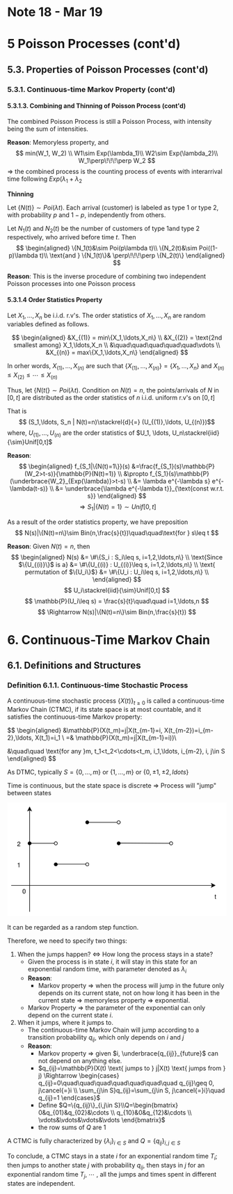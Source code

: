 # Note 18 - Mar 19

# 5 Poisson Processes (cont'd)

## 5.3. Properties of Poisson Processes (cont'd)

### 5.3.1. Continuous-time Markov Property (cont'd)

#### 5.3.1.3. Combining and Thinning of Poisson Process (cont'd)

The combined Poisson Process is still a Poisson Process, with intensity being the sum of intensities.

__Reason__: Memoryless property, and
$$ min(W_1, W_2)    \\
W1\sim Exp(\lambda_1)\\
W2\sim Exp(\lambda_2)\\
W_1\perp\!\!\!\perp W_2
$$
$\Rightarrow$ the combined process is the counting process of events with interarrival time following $Exp(\lambda_1+\lambda_2$

__Thinning__

Let $\{N(t)\}\sim Poi(\lambda t)$. Each arrival (customer) is labeled as type 1 or type 2, with probability $p$ and $1-p$, independently from others.

Let $N_1(t)$ and $N_2(t)$ be the number of customers of type 1and type 2 respectively, who arrived before time $t$. Then
$$
\begin{aligned}
\{N_1(t)&\sim Poi(p\lambda t)\\
\{N_2(t)&\sim Poi((1-p)\lambda t)\\
\text{and } \{N_1(t)\}& \perp\!\!\!\perp \{N_2(t)\}
\end{aligned}
$$

__Reason__: This is the inverse procedure of combining two independent Poisson processes into one Poisson process

#### 5.3.1.4 Order Statistics Property

Let $X_1,\ldots,X_n$ be i.i.d. r.v's. The order statistics of $X_1, \ldots, X_n$ are random variables defined as follows.

$$ \begin{aligned}
    &X_{(1)} = min\{X_1,\ldots,X_n\}    \\
    &X_{(2)} = \text{2nd smallest among} X_1,\ldots,X_n    \\
    &\quad\quad\quad\quad\quad\vdots    \\
    &X_{(n)} = max\{X_1,\ldots,X_n\}
\end{aligned} $$

In orher words, $X_{(1)},\ldots,X_{(n)}$ are such that $\{X_{(1)},\ldots,X_{(n)}\}=\{X_1,\ldots,X_n\}$ and $X_{(n)}\leq X_{(2)}\leq\cdots\leq X_{(n)}$

Thus, let $\{N(t(\}\sim Poi(\lambda t)$. Condition on $N(t)=n$, the points/arrivals of $N$ in $[0,t]$ are distributed as the order statistics of $n$ i.i.d. uniform r.v's on $[0,t]$

That is
$$ (S_1,\ldots, S_n | N(t)=n)\stackrel{d}{=} (U_{(1)},\ldots, U_{(n)})$$
where, $U_{(1)},\ldots,U_{(n)}$ are the order statistics of $U_1, \ldots, U_n\stackrel{iid}{\sim}Unif[0,t]$

__Reason__:
$$ \begin{aligned}
f_{S_1|\{N(t)=1\}}(s)
    &=\frac{f_{S_1}(s)\mathbb{P}(W_2>t-s)}{\mathbb{P}(N(t)=1)}  \\
    &\propto f_{S_1}(s)\mathbb{P}(\underbrace{W_2}_{Exp(\lambda)}>t-s)      \\
    &= \lambda e^{-\lambda s} e^{-\lambda(t-s)} \\
    &= \underbrace{\lambda e^{-\lambda t}}_{\text{const w.r.t. s}}
\end{aligned}
$$
$$ \Rightarrow S_1|\{N(t)=1\}\sim Unif[0,t] $$

As a result of the order statistics property, we have preposition
$$ N(s)|\{N(t)=n\}\sim Bin(n,\frac{s}{t})\quad\quad\text{for } s\leq t $$

__Reason__: Given $N(t)=n$, then
$$
\begin{aligned}
N(s)
    &= \#\{S_i : S_i\leq s, i=1,2,\ldots,n\} \\
\text{Since $\{U_{(i)}\}$ is a}     &= \#\{U_{(i)} : U_{(i)}\leq s, i=1,2,\ldots,n\} \\
\text{ permutation of $\{U_i\}$}    &= \#\{U_i : U_i\leq s, i=1,2,\ldots,n\} \\
\end{aligned}
$$
$$ U_i\stackrel{iid}{\sim}Unif[0,t] $$
$$ \mathbb{P}(U_i\leq s) = \frac{s}{t}\quad\quad i=1,\ldots,n $$
$$ \Rightarrow N(s)|\{N(t)=n\}\sim Bin(n,\frac{s}{t}) $$

# 6. Continuous-Time Markov Chain

## 6.1. Definitions and Structures

### Definition 6.1.1. Continuous-time Stochastic Process

A continuous-time stochastic process $\{X(t)\}_{t\geq 0}$ is called a continuous-time Markov Chain (CTMC), if its state space is at most countable, and it satisfies the continuous-time Markov property:

$$
\begin{aligned}
&\mathbb{P}(X(t_m)=j|X(t_{m-1}=i, X(t_{m-2})=i_{m-2},\ldots, X(t_1)=i_1 \\
=& \mathbb{P}(X(t_m)=j|X(t_{m-1}=i))\\

&\quad\quad \text{for any }m, t_1<t_2<\cdots<t_m, i_1,\ldots, i_{m-2}, i, j\in S
\end{aligned}
$$

As DTMC, typically $S=\{0,\ldots,m\}$ or $\{1,\ldots,m\}$ or $\{0,\pm1,\pm2,ldots\}$

Time is continuous, but the state space is discrete $\Rightarrow$ Process will "jump" between states
<p align="center">
    <img src="drawio_assets/6.1.1.svg">
</p>
It can be regarded as a random step function.

Therefore, we need to specify two things:

1. When the jumps happen? $\Leftrightarrow$ How long the process stays in a state?
   - Given the process is in state $i$, it will stay in this state for an exponential random time, with parameter denoted as $\lambda_i$
   - __Reason__:
     - Markov property $\Rightarrow$ when the process will jump in the future only depends on its current state, not on how long it has been in the current state $\Rightarrow$ memoryless property $\Rightarrow$ exponential.
   - Markov Property $\Rightarrow$ the parameter of the exponential can only depend on the current state $i$.
2. When it jumps, where it jumps to.
   - The continuous-time Markov Chain will jump according to a transition probability $q_{ij}$, which only depends on $i$ and $j$
   - __Reason__:
     - Markov property $\Rightarrow$ given $i, \underbrace{q_{ij}}_{future}$ can not depend on anything else.
     - $q_{ij}=\mathbb{P}(X(t) \text{ jumps to } j|X(t) \text{ jumps from } j) \Rightarrow \begin{cases}
         q_{ij}=0\quad\quad\quad\quad\quad\quad\quad q_{ij}\geq 0, j\cancel{=}i   \\
         \sum_{j\in S}q_{ij}=\sum_{j\in S, j\cancel{=}i}\quad q_{ij}=1
     \end{cases}$
     - Define $Q=\{q_{ij}\}_{i,j\in S}\\Q=\begin{bmatrix}
         0&q_{01}&q_{02}&\cdots \\
         q_{10}&0&q_{12}&\cdots \\
         \vdots&\vdots&\vdots&\vdots
     \end{bmatrix}$
     - the row sums of $Q$ are 1

A CTMC is fully characterized by $\{\lambda_i\}_{i\in S}$ and $Q=\{q_{ij}\}_{i,j\in S}$

To conclude, a CTMC stays in a state $i$ for an exponential random time $T_i$; then jumps to another state $j$ with probability $q_{ij}$, then stays in $j$ for an exponential random time $T_j$, $\cdots$ , all the jumps and times spent in different states are independent.
